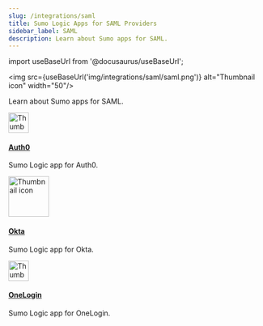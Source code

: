 ```yaml
---
slug: /integrations/saml
title: Sumo Logic Apps for SAML Providers
sidebar_label: SAML
description: Learn about Sumo apps for SAML.
---
```


import useBaseUrl from '@docusaurus/useBaseUrl';

<img src={useBaseUrl('img/integrations/saml/saml.png')} alt="Thumbnail icon" width="50"/>

Learn about Sumo apps for SAML.

<div className="box-wrapper">
<div className="box smallbox card">
  <div className="container">
  <a href="/docs/integrations/saml/auth0"><img src={useBaseUrl('img/integrations/saml/auth0.png')} alt="Thumbnail icon" width="40"/><h4>Auth0</h4></a>
  <p>Sumo Logic app for Auth0.</p>
  </div>
</div>
<div className="box smallbox card">
  <div className="container">
  <a href="/docs/integrations/saml/okta"><img src={useBaseUrl('img/integrations/saml/okta.png')} alt="Thumbnail icon" width="80"/><h4>Okta</h4></a>
  <p>Sumo Logic app for Okta.</p>
  </div>
</div>
<div className="box smallbox card">
  <div className="container">
  <a href="/docs/integrations/saml/onelogin"><img src={useBaseUrl('img/integrations/saml/onelogin.png')} alt="Thumbnail icon" width="40"/><h4>OneLogin</h4></a>
  <p>Sumo Logic app for OneLogin.</p>
  </div>
</div>
</div>
